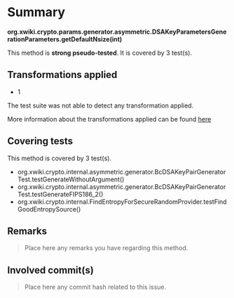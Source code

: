 # Summary
**org.xwiki.crypto.params.generator.asymmetric.DSAKeyParametersGenerationParameters.getDefaultNsize(int)**

This method is **strong pseudo-tested**.
It is covered by 3 test(s). 


## Transformations applied

- 1


The test suite was not able to detect any transformation applied.

More information about the transformations applied can be found [here](https://github.com/STAMP-project/pitest-descartes)

## Covering tests
This method is covered by 3 test(s).
* org.xwiki.crypto.internal.asymmetric.generator.BcDSAKeyPairGeneratorTest.testGenerateWithoutArgument()
* org.xwiki.crypto.internal.asymmetric.generator.BcDSAKeyPairGeneratorTest.testGenerateFIPS186_2()
* org.xwiki.crypto.internal.FindEntropyForSecureRandomProvider.testFindGoodEntropySource()


## Remarks
> Place here any remarks you have regarding this method.

## Involved commit(s)

> Place here any commit hash related to this issue.
